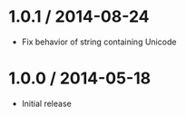 1.0.1 / 2014-08-24
==================

  * Fix behavior of string containing Unicode

1.0.0 / 2014-05-18
==================

  * Initial release
